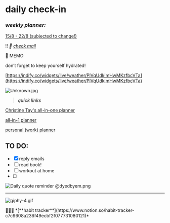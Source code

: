 # daily check-in

### ***weekly planner:***

[15/8 - 22/8 (subjected to change!)](https://www.notion.so/15-8-22-8-subjected-to-change-2a1accc80e8e44c2b57d3635eaf45b2c)

!! *💌 [check mail](http://www.gmail.com)*

<aside>
📌 MEMO

don’t forget to keep yourself hydrated!

</aside>

[https://indify.co/widgets/live/weather/PlVqUdkimHwMKzfbcVTa](https://indify.co/widgets/live/weather/PlVqUdkimHwMKzfbcVTa)

![Unknown.jpg](daily%20check-in%203e28774e2d8341a4a79263b059fbd34d/Unknown.jpg)

> ***quick links***
> 

[Christine Tay's all-in-one planner](https://www.notion.so/Christine-Tay-s-all-in-one-planner-6f6fd6fab0344c5f83fd99adf5f8dd3c)

[all-in-1 planner](https://www.notion.so/all-in-1-planner-817c55b8e67343989d8486d0c4affda2)

[personal (work) planner](https://www.notion.so/personal-work-planner-a9f6e76946f54e99b9a240233df5bbe3)

## **TO DO:**

- [x]  reply emails
- [ ]  read book!
- [ ]  workout at home
- [ ]  

![Daily  quote reminder @dyedbyem.png](daily%20check-in%203e28774e2d8341a4a79263b059fbd34d/Daily__quote_reminder_dyedbyem.png)

---

![giphy-4.gif](daily%20check-in%203e28774e2d8341a4a79263b059fbd34d/giphy-4.gif)

<aside>
🧘🏻‍♀️ *[**habit tracker**](https://www.notion.so/habit-tracker-c7c9608a236f49ecbf2f077731080121)*

</aside>